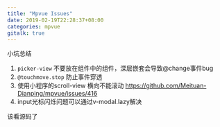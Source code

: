 ```yaml
---
title: "Mpvue Issues"
date: 2019-02-19T22:28:37+08:00
categories: mpvue
gitalk: true
---
```


小坑总结
<!--more-->

1. `picker-view` 不要放在组件中的组件，深层嵌套会导致@change事件bug
2. `@touchmove.stop` 防止事件穿透
3. 使用小程序的scroll-view 横向不能滚动
https://github.com/Meituan-Dianping/mpvue/issues/416
4. input光标闪烁问题可以通过v-modal.lazy解决

该看源码了